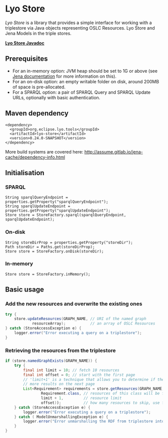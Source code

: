 # Lyo Store

*Lyo Store* is a library that provides a simple interface for working with a triplestore via Java objects representing OSLC Resources. Lyo Store and Jena Models in the triple stores.

**[Lyo Store Javadoc](http://assume.gitlab.io/jena-cache/apidocs/)**

## Prerequisites

* For an in-memory option: JVM heap should be set to 1G or above (see [Jena documentation][1] for more information on this).
* For an on-disk option: an empty writable folder on disk, around 200MB of space is pre-allocated.
* For a SPARQL option: a pair of SPARQL Query and SPARQL Update URLs, optionally with basic authentication.

## Maven dependency

    <dependency>
      <groupId>org.eclipse.lyo.tools</groupId>
      <artifactId>lyo-store</artifactId>
      <version>0.24.0-SNAPSHOT</version>
    </dependency>

More build systems are covered here: http://assume.gitlab.io/jena-cache/dependency-info.html


## Initialisation

### SPARQL

    String sparqlQueryEndpoint = properties.getProperty("sparqlQueryEndpoint");
    String sparqlUpdateEndpoint = properties.getProperty("sparqlUpdateEndpoint");
    Store store = StoreFactory.sparql(sparqlQueryEndpoint, sparqlUpdateEndpoint);

### On-disk

    String storeDirProp = properties.getProperty("storeDir");
    Path storeDir = Paths.get(storeDirProp);
    Store store = StoreFactory.onDisk(storeDir);

### In-memory

    Store store = StoreFactory.inMemory();

## Basic usage

### Add the new resources and overwrite the existing ones

```java
try {
    store.updateResources(GRAPH_NAME, // URI of the named graph
            resourceArray);           // an array of OSLC Resources
} catch (StoreAccessException e) {
    logger.error("Error executing a query on a triplestore");
}
```

### Retrieving the resources from the triplestore

```java
if (store.namedGraphExists(GRAPH_NAME)) {
    try {
        final int limit = 10; // fetch 10 resources
        final int offset = 0; // start with the first page
        // 'limit+1' is a technique that allows you to determine if there are
        // more results on the next page
        List<Requirement> requirements = store.getResources(GRAPH_NAME,
                Requirement.class, // resources of this class will be fetched and unmarshalled
                limit + 1,         // resource limit
                offset));          // how many resources to skip, use for paging
    } catch (StoreAccessException e) {
        logger.error("Error executing a query on a triplestore");
    } catch ( ModelUnmarshallingException e) {
        logger.error("Error unmarshalling the RDF from triplestore into Requirement class instances");
    }
}
```

[1]: https://jena.apache.org/documentation/tdb/architecture.html#caching-on-32-and-64-bit-java-systems

